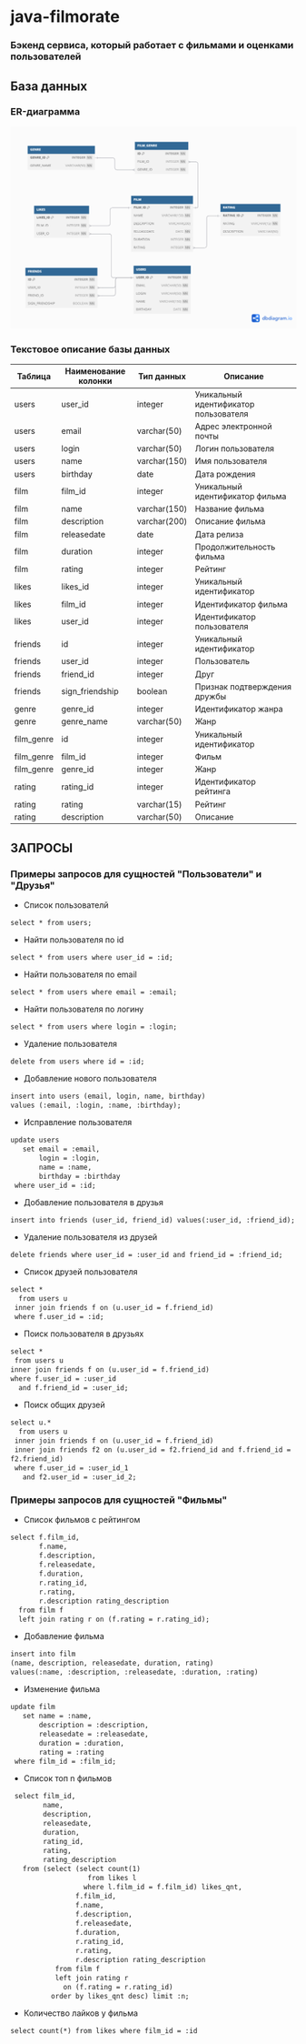 # java-filmorate

### Бэкенд сервиса, который работает с фильмами и оценками пользователей

## База данных

### ER-диаграмма

![er_filmorate_db.png](src/main/resources/er_filmorate_db.png)

### Текстовое описание базы данных

| Таблица    | Наименование колонки | Тип данных   | Описание                              |
|------------|----------------------|--------------|---------------------------------------|
| users      | user_id              | integer      | Уникальный идентификатор пользователя |
| users      | email                | varchar(50)  | Адрес электронной почты               |
| users      | login                | varchar(50)  | Логин пользователя                    |
| users      | name                 | varchar(150) | Имя пользователя                      |
| users      | birthday             | date         | Дата рождения                         |
| film       | film_id              | integer      | Уникальный идентификатор фильма       |
| film       | name                 | varchar(150) | Название фильма                       |
| film       | description          | varchar(200) | Описание фильма                       |
| film       | releasedate          | date         | Дата релиза                           |
| film       | duration             | integer      | Продолжительность фильма              |
| film       | rating               | integer      | Рейтинг                               |
| likes      | likes_id             | integer      | Уникальный идентификатор              |
| likes      | film_id              | integer      | Идентификатор фильма                  |
| likes      | user_id              | integer      | Идентификатор пользователя            |
| friends    | id                   | integer      | Уникальный идентификатор              |
| friends    | user_id              | integer      | Пользователь                          |
| friends    | friend_id            | integer      | Друг                                  |
| friends    | sign_friendship      | boolean      | Признак подтверждения дружбы          |
| genre      | genre_id             | integer      | Идентификатор жанра                   |
| genre      | genre_name           | varchar(50)  | Жанр                                  |
| film_genre | id                   | integer      | Уникальный идентификатор              |
| film_genre | film_id              | integer      | Фильм                                 |
| film_genre | genre_id             | integer      | Жанр                                  |
| rating     | rating_id            | integer      | Идентификатор рейтинга                |
| rating     | rating               | varchar(15)  | Рейтинг                               |
| rating     | description          | varchar(50)  | Описание                              |

## ЗАПРОСЫ

### Примеры запросов для сущностей "Пользователи" и "Друзья"

- Список пользователй

```
select * from users;
```

- Найти пользователя по id

```
select * from users where user_id = :id;
```

- Найти пользователя по email

```
select * from users where email = :email; 
```

- Найти пользователя по логину

```
select * from users where login = :login;
```

- Удаление пользователя

```
delete from users where id = :id;
```

- Добавление нового пользователя

```
insert into users (email, login, name, birthday) 
values (:email, :login, :name, :birthday);
```

- Исправление пользователя

```
update users
   set email = :email,
       login = :login,
       name = :name,
       birthday = :birthday
 where user_id = :id;
```

- Добавление пользователя в друзья

```
insert into friends (user_id, friend_id) values(:user_id, :friend_id);
```

- Удаление пользователя из друзей

```
delete friends where user_id = :user_id and friend_id = :friend_id;
```

- Список друзей пользователя

```
select * 
  from users u
 inner join friends f on (u.user_id = f.friend_id)
 where f.user_id = :id;
```

- Поиск пользователя в друзьях

```
select * 
 from users u
inner join friends f on (u.user_id = f.friend_id)
where f.user_id = :user_id
  and f.friend_id = :user_id;
```

- Поиск общих друзей

```
select u.*
  from users u
 inner join friends f on (u.user_id = f.friend_id)
 inner join friends f2 on (u.user_id = f2.friend_id and f.friend_id = f2.friend_id)
 where f.user_id = :user_id_1 
   and f2.user_id = :user_id_2;
```

### Примеры запросов для сущностей "Фильмы"

- Список фильмов с рейтингом

```
select f.film_id,
       f.name,
       f.description,
       f.releasedate,
       f.duration,
       r.rating_id,
       r.rating,
       r.description rating_description
  from film f
  left join rating r on (f.rating = r.rating_id);
  ```

- Добавление фильма

```
insert into film
(name, description, releasedate, duration, rating)
values(:name, :description, :releasedate, :duration, :rating)
```

- Изменение фильма

```
update film
   set name = :name,
       description = :description,
	   releasedate = :releasedate,
	   duration = :duration,
	   rating = :rating
 where film_id = :film_id; 
```

- Список топ n фильмов

```
 select film_id,
        name,
        description,
        releasedate,
        duration,
        rating_id,
        rating,
        rating_description
   from (select (select count(1)
                   from likes l
                  where l.film_id = f.film_id) likes_qnt,
                f.film_id,
                f.name,
                f.description,
                f.releasedate,
                f.duration,
                r.rating_id,
                r.rating,
                r.description rating_description
           from film f
           left join rating r
             on (f.rating = r.rating_id)
          order by likes_qnt desc) limit :n;
```

- Количество лайков у фильма

```
select count(*) from likes where film_id = :id
```